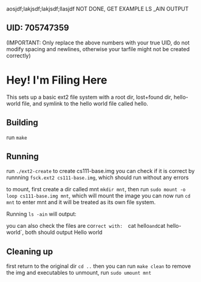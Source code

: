 aosjdf;lakjsdf;lakjsdf;llasjdf NOT DONE, GET EXAMPLE LS _AIN OUTPUT
## UID: 705747359

(IMPORTANT: Only replace the above numbers with your true UID, do not modify spacing and newlines, otherwise your tarfile might not be created correctly)

# Hey! I'm Filing Here

This sets up a basic ext2 file system with a root dir, lost+found dir, hello-world file, and symlink to the hello world file called hello.

## Building

run `make`

## Running

run `./ext2-create` to create cs111-base.img
you can check if it is correct by runnning `fsck.ext2 cs111-base.img`, which should run without any errors

to mount, first create a dir called mnt `mkdir mnt`, then run `sudo mount -o loop cs111-base.img mnt`, which will mount the image
you can now run `cd mnt` to enter mnt and it will be treated as its own file system. 

Running `ls -ain` will output: 

you can also check the files are cor`rect with: 
`cat hello` and `cat hello-world`, both should output Hello world

## Cleaning up

first return to the original dir `cd ..`
then you can run `make clean` to remove the img and executables
to unmount, run `sudo umount mnt`